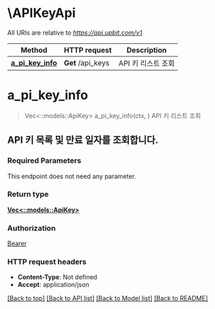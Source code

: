 # \APIKeyApi

All URIs are relative to *https://api.upbit.com/v1*

Method | HTTP request | Description
------------- | ------------- | -------------
[**a_pi_key_info**](APIKeyApi.md#a_pi_key_info) | **Get** /api_keys | API 키 리스트 조회


# **a_pi_key_info**
> Vec<::models::ApiKey> a_pi_key_info(ctx, )
API 키 리스트 조회

## API 키 목록 및 만료 일자를 조회합니다. 

### Required Parameters
This endpoint does not need any parameter.

### Return type

[**Vec<::models::ApiKey>**](APIKey.md)

### Authorization

[Bearer](../README.md#Bearer)

### HTTP request headers

 - **Content-Type**: Not defined
 - **Accept**: application/json

[[Back to top]](#) [[Back to API list]](../README.md#documentation-for-api-endpoints) [[Back to Model list]](../README.md#documentation-for-models) [[Back to README]](../README.md)

